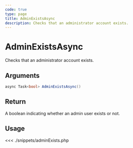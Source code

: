 ```yaml
---
code: true
type: page
title: AdminExistsAsync
description: Checks that an administrator account exists.
---
```


# AdminExistsAsync

Checks that an administrator account exists.

## Arguments

```csharp
async Task<bool> AdminExistsAsync()
```

## Return

A boolean indicating whether an admin user exists or not.

## Usage

<<< ./snippets/adminExists.php